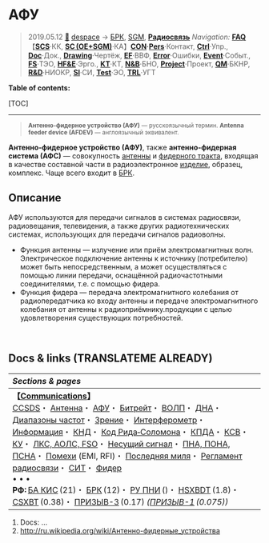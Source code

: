 # АФУ
> 2019.05.12 [🚀](../../index/index.md) [despace](index.md) → [БРК](comms.md), [SGM](sc.md), **[Радиосвязь](comms.md)**
> *Navigation:*
> **[FAQ](faq.md)**【**[SCS](scs.md)**·КК, **[SC (OE+SGM)](sc.md)**·КА】**[CON](contact.md)·[Pers](person.md)**·Контакт, **[Ctrl](control.md)**·Упр., **[Doc](doc.md)**·Док., **[Drawing](drawing.md)**·Чертёж, **[EF](ef.md)**·ВВФ, **[Error](error.md)**·Ошибки, **[Event](event.md)**·Событ., **[FS](fs.md)**·ТЭО, **[HF&E](hfe.md)**·Эрго., **[KT](kt.md)**·КТ, **[N&B](nnb.md)**·БНО, **[Project](project.md)**·Проект, **[QM](qm.md)**·БКНР, **[R&D](rnd.md)**·НИОКР, **[SI](si.md)**·СИ, **[Test](test.md)**·ЭО, **[TRL](trl.md)**·УГТ

**Table of contents:**

[TOC]

---

> <small>**Антенно‑фидерное устройство (АФУ)** — русскоязычный термин. **Antenna feeder device (AFDEV)** — англоязычный эквивалент.</small>

**Антенно‑фидерное устройство (АФУ)**, также **антенно‑фидерная система (АФС)** — совокупность [антенны](antenna.md) и [фидерного тракта](feeder.md), входящая в качестве составной части в радиоэлектронное [изделие](unit.md), образец, комплекс. Чаще всего входит в [БРК](comms.md).



## Описание

АФУ используются для передачи сигналов в системах радиосвязи, радиовещания, телевидения, а также других радиотехнических системах, использующих для передачи сигналов радиоволны.
   - Функция антенны — излучение или приём электромагнитных волн. Электрическое подключение антенны к источнику (потребителю) может быть непосредственным, а может осуществляться с помощью линии передачи, оснащённой радиочастотными соединителями, т.е. с помощью фидера.
   - Функция фидера — передача электромагнитного колебания от радиопередатчика ко входу антенны и передаче электромагнитного колебания от антенны к радиоприёмнику.продукции с целью удовлетворения существующих потребностей.



<p style="page-break-after:always"> </p>

## Docs & links (TRANSLATEME ALREADY)
|*Sections & pages*|
|:-|
|**【[Communications](comms.md)】**<br> [CCSDS](ccsds.md)・ [Антенна](antenna.md)・ [АФУ](afdev.md)・ [Битрейт](bitrate.md)・ [ВОЛП](ofts.md)・ [ДНА](дна.md)・ [Диапазоны частот](comms.md)・ [Зрение](view.md)・ [Интерферометр](interferometer.md)・ [Информация](info.md)・ [КНД](directivity.md)・ [Код Рида‑Соломона](rsco.md)・ [КПДА](antenna.md)・ [КСВ](swr.md)・ [КУ](ку.md)・ [ЛКС, АОЛС, FSO](fso.md)・ [Несущий сигнал](carrwave.md)・ [ПНА, ПОНА, ПСНА](devd.md)・ [Помехи](emi.md) (EMI, RFI)・ [Последняя миля](last_mile.md)・ [Регламент радиосвязи](comms.md)・ [СИТ](etedp.md)・ [Фидер](feeder.md) <br>• • •<br> **РФ:** [БА КИС](ба_кис.md) (21)・ [БРК](brk_lav.md) (12)・ [РУ ПНИ](ру_пни.md) ()・ [HSXBDT](comms_lst.md) (1.8)・ [CSXBT](comms_lst.md) (0.38)・ [ПРИЗЫВ-3](comms_lst.md) (0.17) *([ПРИЗЫВ-1](comms_lst.md) (0.075))*|

   1. Docs: …
   1. <http://ru.wikipedia.org/wiki/Антенно-фидерные_устройства>
